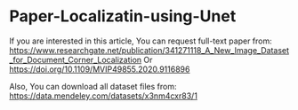 # Paper-Localizatin-using-Unet
If you are interested in this article, You can request full-text paper from: https://www.researchgate.net/publication/341271118_A_New_Image_Dataset_for_Document_Corner_Localization
Or
https://doi.org/10.1109/MVIP49855.2020.9116896

Also, You can download all dataset files from: https://data.mendeley.com/datasets/x3nm4cxr83/1
